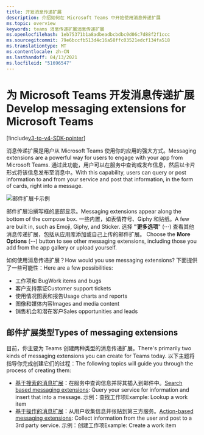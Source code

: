 ```yaml
---
title: 开发消息传递扩展
description: 介绍如何在 Microsoft Teams 中开始使用消息传递扩展
ms.topic: overview
keywords: teams 消息传递扩展消息传递扩展
ms.openlocfilehash: 1eb75371b1a8adbeadbcbdbc0d06c7d88f2f1ccc
ms.sourcegitcommit: 79e6bccfb513d4c16a58ffc03521edcf134fa518
ms.translationtype: MT
ms.contentlocale: zh-CN
ms.lasthandoff: 04/13/2021
ms.locfileid: "51696547"
---
```

# <a name="develop-messaging-extensions-for-microsoft-teams"></a><span data-ttu-id="05841-104">为 Microsoft Teams 开发消息传递扩展</span><span class="sxs-lookup"><span data-stu-id="05841-104">Develop messaging extensions for Microsoft Teams</span></span>

[!include[v3-to-v4-SDK-pointer](~/includes/v3-to-v4-pointer-me.md)]

<span data-ttu-id="05841-105">消息传递扩展是用户从 Microsoft Teams 使用你的应用的强大方式。</span><span class="sxs-lookup"><span data-stu-id="05841-105">Messaging extensions are a powerful way for users to engage with your app from Microsoft Teams.</span></span> <span data-ttu-id="05841-106">通过此功能，用户可以在服务中查询或发布信息，然后以卡片形式将该信息发布至消息中。</span><span class="sxs-lookup"><span data-stu-id="05841-106">With this capability, users can query or post information to and from your service and post that information, in the form of cards, right into a message.</span></span>

![邮件扩展卡示例](~/assets/images/compose-extensions/ceexample.png)

<span data-ttu-id="05841-108">邮件扩展沿撰写框的底部显示。</span><span class="sxs-lookup"><span data-stu-id="05841-108">Messaging extensions appear along the bottom of the compose box.</span></span> <span data-ttu-id="05841-109">一些内置，如表情符号、Giphy 和贴纸。</span><span class="sxs-lookup"><span data-stu-id="05841-109">A few are built in, such as Emoji, Giphy, and Sticker.</span></span> <span data-ttu-id="05841-110">选择 **"更多选项**" (&#8943;) 查看其他消息传递扩展，包括从应用库添加或自己上传的邮件扩展。 </span><span class="sxs-lookup"><span data-stu-id="05841-110">Choose the **More Options** (**&#8943;**) button to see other messaging extensions, including those you add from the app gallery or upload yourself.</span></span>

<span data-ttu-id="05841-111">如何使用消息传递扩展？</span><span class="sxs-lookup"><span data-stu-id="05841-111">How would you use messaging extensions?</span></span> <span data-ttu-id="05841-112">下面提供了一些可能性：</span><span class="sxs-lookup"><span data-stu-id="05841-112">Here are a few possibilities:</span></span>

* <span data-ttu-id="05841-113">工作项和 Bug</span><span class="sxs-lookup"><span data-stu-id="05841-113">Work items and bugs</span></span>
* <span data-ttu-id="05841-114">客户支持票证</span><span class="sxs-lookup"><span data-stu-id="05841-114">Customer support tickets</span></span>
* <span data-ttu-id="05841-115">使用情况图表和报告</span><span class="sxs-lookup"><span data-stu-id="05841-115">Usage charts and reports</span></span>
* <span data-ttu-id="05841-116">图像和媒体内容</span><span class="sxs-lookup"><span data-stu-id="05841-116">Images and media content</span></span>
* <span data-ttu-id="05841-117">销售机会和潜在客户</span><span class="sxs-lookup"><span data-stu-id="05841-117">Sales opportunities and leads</span></span>

## <a name="types-of-messaging-extensions"></a><span data-ttu-id="05841-118">邮件扩展类型</span><span class="sxs-lookup"><span data-stu-id="05841-118">Types of messaging extensions</span></span>

<span data-ttu-id="05841-119">目前，你主要为 Teams 创建两种类型的消息传递扩展。</span><span class="sxs-lookup"><span data-stu-id="05841-119">There's primarily two kinds of messaging extensions you can create for Teams today.</span></span> <span data-ttu-id="05841-120">以下主题将指导你完成创建它们的过程：</span><span class="sxs-lookup"><span data-stu-id="05841-120">The following topics will guide you through the process of creating them:</span></span>

* <span data-ttu-id="05841-121">[基于搜索的消息扩展](~/resources/messaging-extension-v3/search-extensions.md)：在服务中查询信息并将其插入到邮件中。</span><span class="sxs-lookup"><span data-stu-id="05841-121">[Search based messaging extensions](~/resources/messaging-extension-v3/search-extensions.md): Query your service for information and insert that into a message.</span></span> <span data-ttu-id="05841-122">示例：查找工作项</span><span class="sxs-lookup"><span data-stu-id="05841-122">Example: Lookup a work item</span></span>
* <span data-ttu-id="05841-123">[基于操作的消息扩展](~/resources/messaging-extension-v3/create-extensions.md)：从用户收集信息并张贴到第三方服务。</span><span class="sxs-lookup"><span data-stu-id="05841-123">[Action-based messaging extensions](~/resources/messaging-extension-v3/create-extensions.md): Collect information from the user and post to a 3rd party service.</span></span> <span data-ttu-id="05841-124">示例：创建工作项</span><span class="sxs-lookup"><span data-stu-id="05841-124">Example: Create a work item</span></span>
